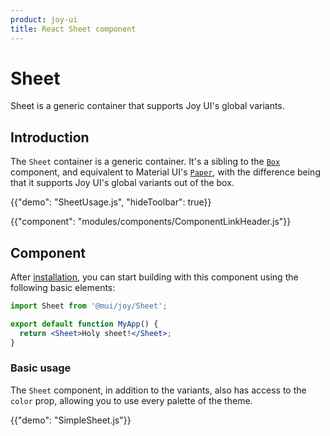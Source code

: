 ```yaml
---
product: joy-ui
title: React Sheet component
---
```


# Sheet

<p class="description">Sheet is a generic container that supports Joy UI's global variants.</p>

## Introduction

The `Sheet` container is a generic container.
It's a sibling to the [`Box`](/system/react-box/) component, and equivalent to Material UI's [`Paper`](/material-ui/react-paper/), with the difference being that it supports Joy UI's global variants out of the box.

{{"demo": "SheetUsage.js", "hideToolbar": true}}

{{"component": "modules/components/ComponentLinkHeader.js"}}

## Component

After [installation](/joy-ui/getting-started/usage/), you can start building with this component using the following basic elements:

```jsx
import Sheet from '@mui/joy/Sheet';

export default function MyApp() {
  return <Sheet>Holy sheet!</Sheet>;
}
```

### Basic usage

The `Sheet` component, in addition to the variants, also has access to the `color` prop, allowing you to use every palette of the theme.

{{"demo": "SimpleSheet.js"}}

